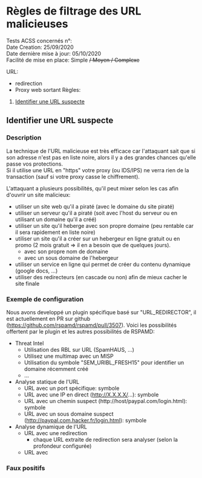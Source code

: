 # Règles de filtrage des URL malicieuses
Tests ACSS concernés n°:  
Date Creation: 25/09/2020  
Date dernière mise à jour: 05/10/2020  
Facilité de mise en place: Simple ~~/ Moyen / Complexe~~  

URL:
  - redirection
  - Proxy web sortant
Règles:
1. [Identifier une URL suspecte](#reject)


## Identifier une URL suspecte <a name="reject"></a>
### Description
La technique de l'URL malicieuse est très efficace car l'attaquant sait que si son adresse n'est pas en liste noire, alors il y a des grandes chances qu'elle passe vos protections.  
Si il utilise une URL en "https" votre proxy (ou IDS/IPS) ne verra rien de la transaction (sauf si votre proxy casse le chiffrement).  

L'attaquant a plusieurs possibilités, qu'il peut mixer selon les cas afin d'ouvrir un site malicieux:
  - utiliser un site web qu'il a piraté (avec le domaine du site piraté)
  - utiliser un serveur qu'il a piraté (soit avec l'host du serveur ou en utilisant un domaine qu'il a créé)
  - utiliser un site qu'il heberge avec son propre domaine (peu rentable car il sera rapidement en liste noire)
  - utiliser un site qu'il a créer sur un hebergeur en ligne gratuit ou en promo (2 mois gratuit => il en a besoin que de quelques jours).
    - avec son propre nom de domaine
    - avec un sous domaine de l'hebergeur
  - utiliser un service en ligne qui permet de créer du contenu dynamique (google docs, ...)
  - utiliser des redirecteurs (en cascade ou non) afin de mieux cacher le site finale

### Exemple de configuration
Nous avons developpé un plugin spécifique basé sur "URL_REDIRECTOR", il est actuellement en PR sur github (https://github.com/rspamd/rspamd/pull/3507).
Voici les possibilités offertent par le plugin et les autres possibilités de RSPAMD:
  - Threat Intel
    - Utilisation des RBL sur URL (SpamHAUS, ...)
    - Utilisez une multimap avec un MISP
    - Utilisation du symbole "SEM_URIBL_FRESH15" pour identifier un domaine récemment créé
    - ...
  - Analyse statique de l'URL
    - URL avec un port spécifique: symbole 
    - URL avec une IP en direct (http://X.X.X.X/...): symbole
    - URL avec un chemin suspect (http://host/paypal.com/login.html): symbole
    - URL avec un sous domaine suspect (http://paypal.com.hacker.fr/login.html): symbole
  - Analyse dynamique de l'URL
    - URL avec une redirection
      - chaque URL extraite de redirection sera analyser (selon la profondeur configurée)
    - URL avec
### Faux positifs
